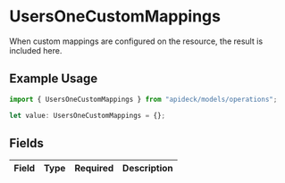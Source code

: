 # UsersOneCustomMappings

When custom mappings are configured on the resource, the result is included here.

## Example Usage

```typescript
import { UsersOneCustomMappings } from "apideck/models/operations";

let value: UsersOneCustomMappings = {};
```

## Fields

| Field       | Type        | Required    | Description |
| ----------- | ----------- | ----------- | ----------- |